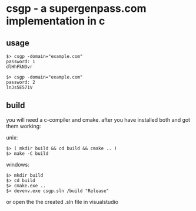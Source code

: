 # csgp - a supergenpass.com implementation in c

## usage

    $> csgp -domain="example.com"
    password: 1
    dlHhFkN3vr

    $> csgp -domain="example.com"
    password: 2
    lnJs5E571V

## build

you will need a c-compiler and cmake. after you have installed
both and got them working:

unix:

    $> ( mkdir build && cd build && cmake .. )
    $> make -C build

windows:

    $> mkdir build
    $> cd build
    $> cmake.exe ..
    $> devenv.exe csgp.sln /build "Release"

or open the the created .sln file in visualstudio
